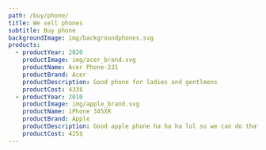 ```yaml
---
path: /buy/phone/
title: We sell phones
subtitle: Buy phone
backgroundImage: img/backgroundphones.svg
products:
  - productYear: 2020
    productImage: img/acer_brand.svg
    productName: Acer Phone-231
    productBrand: Acer
    productDescription: Good phone for ladies and gentlmens
    productCost: 433$
  - productYear: 2010
    productImage: img/apple_brand.svg
    productName: iPhone 345XR
    productBrand: Apple
    productDescription: Good apple phone ha ha ha lol so we can do that
    productCost: 425$
---
```

